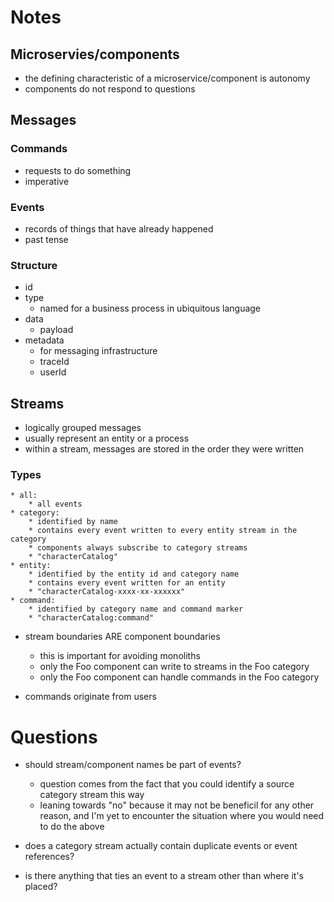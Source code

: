 ﻿# Notes

## Microservies/components

* the defining characteristic of a microservice/component is autonomy
* components do not respond to questions

## Messages

### Commands

* requests to do something
* imperative

### Events

* records of things that have already happened
* past tense

### Structure

* id
* type
	* named for a business process in ubiquitous language
* data
	* payload
* metadata
	* for messaging infrastructure
	* traceId
	* userId

## Streams

* logically grouped messages
* usually represent an entity or a process
* within a stream, messages are stored in the order they were written

### Types
	* all:
		* all events
	* category:
		* identified by name
		* contains every event written to every entity stream in the category
		* components always subscribe to category streams
		* "characterCatalog"
	* entity:
		* identified by the entity id and category name
		* contains every event written for an entity
		* "characterCatalog-xxxx-xx-xxxxxx"
	* command:
		* identified by category name and command marker
		* "characterCatalog:command"

* stream boundaries ARE component boundaries
	* this is important for avoiding monoliths
	* only the Foo component can write to streams in the Foo category
	* only the Foo component can handle commands in the Foo category

* commands originate from users

# Questions

* should stream/component names be part of events?
	* question comes from the fact that you could identify a source category stream this way
	* leaning towards "no" because it may not be beneficil for any other reason, and I'm yet to encounter the situation where you would need to do the above

* does a category stream actually contain duplicate events or event references?

* is there anything that ties an event to a stream other than where it's placed?
